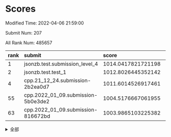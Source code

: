 # Scores

Modified Time: 2022-04-06 21:59:00

Submit Num: 207

All Rank Num: 485657

| rank |               submit               |       score        |       sigma        | pk_num |
| :--- | :--------------------------------- | :----------------- | :----------------- | :----- |
| 1    | jsonzb.test.submission_level_4     | 1014.0417821721198 | 0.8110633293057491 | 9389   |
| 2    | jsonzb.test.test_1                 | 1012.8026445352142 | 0.8326876196441468 | 9388   |
| 4    | cpp.21_12_24.submission-2b2ea0d7   | 1011.6014526917461 | 0.8222208463917587 | 9389   |
| 55   | cpp.2022_01_09.submission-5b0e3de2 | 1004.5176667061955 | 0.707250961843463  | 9387   |
| 63   | cpp.2022_01_09.submission-816672bd | 1003.9865103225382 | 0.7138355083884261 | 9382   |


<details>
<summary>全部</summary>

| rank |                 submit                 |       score        |       sigma        | pk_num |
| :--- | :------------------------------------- | :----------------- | :----------------- | :----- |
| 1    | jsonzb.test.submission_level_4         | 1014.0417821721198 | 0.8110633293057491 | 9389   |
| 2    | jsonzb.test.test_1                     | 1012.8026445352142 | 0.8326876196441468 | 9388   |
| 3    | gobigger.level_3.submission_level_3_39 | 1011.6270045192576 | 0.7640366991140332 | 9386   |
| 4    | cpp.21_12_24.submission-2b2ea0d7       | 1011.6014526917461 | 0.8222208463917587 | 9389   |
| 5    | gobigger.level_3.submission_level_3_18 | 1011.4420884330349 | 0.768024415830711  | 9389   |
| 6    | gobigger.level_3.submission_level_3_35 | 1011.2722024861291 | 0.7618161413307691 | 9388   |
| 7    | gobigger.level_3.submission_level_3_37 | 1011.1929841096232 | 0.764833660370804  | 9381   |
| 8    | gobigger.level_3.submission_level_3_28 | 1011.1409225222927 | 0.7850671272778597 | 9388   |
| 9    | gobigger.level_3.submission_level_3_24 | 1011.1249182430383 | 0.7742724261783319 | 9387   |
| 10   | gobigger.level_3.submission_level_3_10 | 1011.1197336007667 | 0.768112355357591  | 9385   |
| 11   | gobigger.level_3.submission_level_3_47 | 1011.086929469899  | 0.7567275627991408 | 9383   |
| 12   | gobigger.level_3.submission_level_3_21 | 1010.8445458909639 | 0.7875522882580444 | 9381   |
| 13   | gobigger.level_3.submission_level_3_27 | 1010.8333179398468 | 0.7555579383381476 | 9385   |
| 14   | gobigger.level_3.submission_level_3_46 | 1010.8087874274164 | 0.7623348068277855 | 9382   |
| 15   | gobigger.level_3.submission_level_3_12 | 1010.7371549672478 | 0.7602691836007528 | 9386   |
| 16   | gobigger.level_3.submission_level_3_19 | 1010.6714723594209 | 0.7664889114660358 | 9386   |
| 17   | gobigger.level_3.submission_level_3_23 | 1010.6566866455712 | 0.7607377274712639 | 9384   |
| 18   | gobigger.level_3.submission_level_3_45 | 1010.6113896668417 | 0.7711160593712758 | 9382   |
| 19   | gobigger.level_3.submission_level_3_7  | 1010.5778048225329 | 0.7606483849037523 | 9388   |
| 20   | gobigger.level_3.submission_level_3_2  | 1010.5708242147498 | 0.7646155358463511 | 9379   |
| 21   | gobigger.level_3.submission_level_3_15 | 1010.5005408761771 | 0.7518723857158949 | 9387   |
| 22   | gobigger.level_3.submission_level_3_42 | 1010.4892083687752 | 0.7570295087345085 | 9382   |
| 23   | gobigger.level_3.submission_level_3_43 | 1010.4347697222413 | 0.7612554380262053 | 9384   |
| 24   | gobigger.level_3.submission_level_3_25 | 1010.3727644630743 | 0.7557737290179743 | 9383   |
| 25   | gobigger.level_3.submission_level_3_11 | 1010.34406829875   | 0.7927851331044339 | 9386   |
| 26   | gobigger.level_3.submission_level_3_41 | 1010.2947433815125 | 0.7652713129589591 | 9384   |
| 27   | gobigger.level_3.submission_level_3_40 | 1010.1068189855392 | 0.7721844297786773 | 9387   |
| 28   | gobigger.level_3.submission_level_3_22 | 1010.0800352321477 | 0.7653018459613861 | 9384   |
| 29   | gobigger.level_3.submission_level_3_9  | 1010.0255036013858 | 0.7716122907332276 | 9383   |
| 30   | gobigger.level_3.submission_level_3_33 | 1009.9282144054816 | 0.7544080710160015 | 9386   |
| 31   | gobigger.level_3.submission_level_3_5  | 1009.7516207267132 | 0.765002618306452  | 9389   |
| 32   | gobigger.level_3.submission_level_3_4  | 1009.7246760817035 | 0.7575977797878962 | 9382   |
| 33   | gobigger.level_3.submission_level_3_29 | 1009.7010191317246 | 0.7659279799154212 | 9385   |
| 34   | gobigger.level_3.submission_level_3_30 | 1009.6268403072314 | 0.7568009508318158 | 9386   |
| 35   | gobigger.level_3.submission_level_3_44 | 1009.5949892151476 | 0.7506376140734333 | 9381   |
| 36   | gobigger.level_3.submission_level_3_32 | 1009.5368850834927 | 0.7625763070194724 | 9384   |
| 37   | gobigger.level_3.submission_level_3_1  | 1009.5366905585357 | 0.745794225196261  | 9382   |
| 38   | gobigger.level_3.submission_level_3_13 | 1009.5115761582828 | 0.7680092319132789 | 9383   |
| 39   | gobigger.level_3.submission_level_3_8  | 1009.5089182375006 | 0.750366523951351  | 9385   |
| 40   | gobigger.level_3.submission_level_3_38 | 1009.4584849133303 | 0.7471493413423624 | 9380   |
| 41   | gobigger.level_3.submission_level_3_3  | 1009.4430894101592 | 0.7549045437661094 | 9389   |
| 42   | gobigger.level_3.submission_level_3_34 | 1009.433623003496  | 0.7440341432499482 | 9384   |
| 43   | gobigger.level_3.submission_level_3_36 | 1009.291628044341  | 0.751126330559034  | 9384   |
| 44   | gobigger.level_3.submission_level_3_16 | 1009.2908158564974 | 0.7554559626705457 | 9386   |
| 45   | gobigger.level_3.submission_level_3_14 | 1009.2256659406129 | 0.7506114217146739 | 9386   |
| 46   | gobigger.level_3.submission_level_3_31 | 1009.0363228835017 | 0.7497130826750985 | 9381   |
| 47   | gobigger.level_3.submission_level_3_26 | 1009.0177224808244 | 0.7496263463555011 | 9384   |
| 48   | gobigger.level_3.submission_level_3_6  | 1009.0084322129907 | 0.7477166288236373 | 9384   |
| 49   | gobigger.level_3.submission_level_3_17 | 1008.9735671849087 | 0.7479615738289201 | 9390   |
| 50   | gobigger.level_3.submission_level_3_20 | 1008.9399941069328 | 0.7860309658939519 | 9385   |
| 51   | gobigger.level_3.submission_level_3_48 | 1008.7994760489298 | 0.7560632564596232 | 9385   |
| 52   | gobigger.level_3.submission_level_3_0  | 1008.4142954702854 | 0.755701409822195  | 9385   |
| 53   | gobigger.level_3.submission_level_3_49 | 1008.2895832825442 | 0.7416883562569039 | 9389   |
| 54   | gobigger.level_1.submission_level_1_40 | 1004.6729243993568 | 0.7194213432540791 | 9380   |
| 55   | cpp.2022_01_09.submission-5b0e3de2     | 1004.5176667061955 | 0.707250961843463  | 9387   |
| 56   | gobigger.level_1.submission_level_1_19 | 1004.4989924364543 | 0.7253259336969736 | 9382   |
| 57   | gobigger.level_1.submission_level_1_18 | 1004.357147931196  | 0.7341053718808705 | 9378   |
| 58   | gobigger.level_1.submission_level_1_35 | 1004.3300551256962 | 0.7097969678071907 | 9380   |
| 59   | gobigger.level_1.submission_level_1_7  | 1004.249505368561  | 0.7186150847713012 | 9381   |
| 60   | gobigger.level_1.submission_level_1_34 | 1004.1973245195975 | 0.7208689970193994 | 9384   |
| 61   | gobigger.level_1.submission_level_1_43 | 1004.0644388559914 | 0.7266127586100896 | 9385   |
| 62   | gobigger.level_1.submission_level_1_45 | 1004.0259130263427 | 0.7099797563885808 | 9383   |
| 63   | cpp.2022_01_09.submission-816672bd     | 1003.9865103225382 | 0.7138355083884261 | 9382   |
| 64   | gobigger.level_1.submission_level_1_28 | 1003.8844082244107 | 0.7225603269589193 | 9386   |
| 65   | gobigger.level_1.submission_level_1_5  | 1003.8824660601406 | 0.7223983067425874 | 9389   |
| 66   | gobigger.level_1.submission_level_1_47 | 1003.8565484126152 | 0.7218179578926577 | 9386   |
| 67   | gobigger.level_1.submission_level_1_30 | 1003.853435674307  | 0.7300123077661679 | 9386   |
| 68   | gobigger.level_1.submission_level_1_20 | 1003.7997011499592 | 0.7149587576517236 | 9385   |
| 69   | gobigger.level_1.submission_level_1_11 | 1003.790963028508  | 0.731529886492996  | 9384   |
| 70   | gobigger.level_1.submission_level_1_15 | 1003.7433426108769 | 0.716267007492958  | 9384   |
| 71   | gobigger.level_1.submission_level_1_27 | 1003.7424013700443 | 0.7119851281367534 | 9388   |
| 72   | gobigger.level_1.submission_level_1_3  | 1003.7025041271669 | 0.7208728365647112 | 9383   |
| 73   | gobigger.level_1.submission_level_1_29 | 1003.6220274029844 | 0.7102216123260365 | 9384   |
| 74   | gobigger.level_1.submission_level_1_37 | 1003.5740267983099 | 0.7289403943015648 | 9383   |
| 75   | gobigger.level_1.submission_level_1_8  | 1003.5179902185615 | 0.716458632576561  | 9381   |
| 76   | gobigger.level_1.submission_level_1_25 | 1003.4980523724154 | 0.7257277914001097 | 9384   |
| 77   | gobigger.level_1.submission_level_1_17 | 1003.4834375111121 | 0.7184211200795395 | 9384   |
| 78   | gobigger.level_1.submission_level_1_13 | 1003.4704953053141 | 0.7076027348635247 | 9384   |
| 79   | gobigger.level_1.submission_level_1_39 | 1003.4409375176579 | 0.7234433207196872 | 9379   |
| 80   | gobigger.level_1.submission_level_1_21 | 1003.4106310546991 | 0.7232550979147769 | 9385   |
| 81   | gobigger.level_1.submission_level_1_32 | 1003.356387921872  | 0.7217760984760636 | 9386   |
| 82   | gobigger.level_1.submission_level_1_36 | 1003.2814714025376 | 0.7240126791567446 | 9388   |
| 83   | gobigger.level_1.submission_level_1_23 | 1003.2427715370817 | 0.7187349206248186 | 9384   |
| 84   | gobigger.level_1.submission_level_1_12 | 1003.2397967847951 | 0.7168451745540209 | 9383   |
| 85   | gobigger.level_1.submission_level_1_16 | 1003.2024806065249 | 0.7083777532639574 | 9381   |
| 86   | gobigger.level_1.submission_level_1_10 | 1003.1724141579355 | 0.7163077300831963 | 9388   |
| 87   | gobigger.level_1.submission_level_1_4  | 1003.1511790630391 | 0.7209793518904536 | 9385   |
| 88   | gobigger.level_1.submission_level_1_26 | 1003.1494288165522 | 0.7141940677500844 | 9382   |
| 89   | gobigger.level_1.submission_level_1_44 | 1003.0340410342039 | 0.7133796236669658 | 9382   |
| 90   | gobigger.level_1.submission_level_1_9  | 1002.930477872478  | 0.7166038868111505 | 9384   |
| 91   | gobigger.level_1.submission_level_1_46 | 1002.8709865686159 | 0.7242684869650495 | 9388   |
| 92   | gobigger.level_1.submission_level_1_2  | 1002.8467614895093 | 0.7158183209717315 | 9388   |
| 93   | gobigger.level_1.submission_level_1_33 | 1002.8041940936943 | 0.7201327330128529 | 9385   |
| 94   | gobigger.level_1.submission_level_1_0  | 1002.7192179163588 | 0.7241535571110956 | 9388   |
| 95   | gobigger.level_1.submission_level_1_42 | 1002.6830882459475 | 0.7191811105986142 | 9381   |
| 96   | gobigger.level_1.submission_level_1_41 | 1002.516856442404  | 0.7163090333612321 | 9388   |
| 97   | gobigger.level_1.submission_level_1_38 | 1002.4193567430374 | 0.7100096147724054 | 9379   |
| 98   | gobigger.level_1.submission_level_1_48 | 1002.3795141505196 | 0.7249345307113588 | 9386   |
| 99   | gobigger.level_1.submission_level_1_22 | 1002.2928806388153 | 0.7186641698758901 | 9381   |
| 100  | gobigger.level_1.submission_level_1_49 | 1002.2673113154353 | 0.7193924035923915 | 9381   |
| 101  | gobigger.level_1.submission_level_1_14 | 1002.2479418745542 | 0.711042114353374  | 9387   |
| 102  | gobigger.level_1.submission_level_1_24 | 1002.1938367328213 | 0.7088520116740685 | 9384   |
| 103  | gobigger.level_1.submission_level_1_1  | 1002.0865528256082 | 0.723285334510732  | 9388   |
| 104  | gobigger.level_1.submission_level_1_31 | 1001.7858364705901 | 0.720354839093364  | 9386   |
| 105  | gobigger.level_1.submission_level_1_6  | 1001.1863742286814 | 0.7193962439143674 | 9385   |
| 106  | gobigger.random.submission_random_3    | 997.5466084085898  | 0.7031838345819891 | 9387   |
| 107  | gobigger.random.submission_random_6    | 997.1813293160973  | 0.7003672444016588 | 9387   |
| 108  | gobigger.random.submission_random_14   | 997.0166479304157  | 0.7163010545693826 | 9385   |
| 109  | gobigger.random.submission_random_42   | 996.8605939519368  | 0.7124354793127722 | 9382   |
| 110  | gobigger.random.submission_random_10   | 996.8231186489204  | 0.7005509377060227 | 9385   |
| 111  | gobigger.random.submission_random_34   | 996.8155923301417  | 0.7132113672598395 | 9385   |
| 112  | gobigger.random.submission_random_28   | 996.7934319361575  | 0.6996359299168465 | 9384   |
| 113  | gobigger.random.submission_random_0    | 996.7769454167872  | 0.7081675802473928 | 9380   |
| 114  | gobigger.random.submission_random_7    | 996.6748378676624  | 0.7145992599294566 | 9385   |
| 115  | gobigger.random.submission_random_4    | 996.6515136299023  | 0.7055898262738179 | 9385   |
| 116  | gobigger.random.submission_random_48   | 996.6121490515169  | 0.7146122730917229 | 9384   |
| 117  | gobigger.random.submission_random_17   | 996.530476404549   | 0.722723628111129  | 9383   |
| 118  | gobigger.random.submission_random_39   | 996.4315609616497  | 0.7080266545694114 | 9385   |
| 119  | gobigger.random.submission_random_30   | 996.4104043722288  | 0.7182013765788876 | 9388   |
| 120  | gobigger.random.submission_random_40   | 996.3199881919351  | 0.7006512767082569 | 9384   |
| 121  | gobigger.random.submission_random_45   | 996.3110549932279  | 0.7130580792008768 | 9383   |
| 122  | gobigger.random.submission_random_20   | 996.3002154804284  | 0.7039635159109445 | 9386   |
| 123  | gobigger.random.submission_random_8    | 996.2910114290602  | 0.6963100999147266 | 9387   |
| 124  | gobigger.random.submission_random_37   | 996.2460730600278  | 0.708322446296587  | 9391   |
| 125  | gobigger.random.submission_random_33   | 996.2303523687517  | 0.6997467592144451 | 9382   |
| 126  | gobigger.random.submission_random_9    | 996.2069355806619  | 0.7098997654077186 | 9385   |
| 127  | gobigger.random.submission_random_29   | 996.1497495788341  | 0.7025837867969368 | 9387   |
| 128  | gobigger.random.submission_random_32   | 996.129010885994   | 0.7082598057769197 | 9382   |
| 129  | gobigger.random.submission_random_21   | 996.1038415942685  | 0.7045617250327927 | 9381   |
| 130  | gobigger.random.submission_random_31   | 996.0613635272056  | 0.7027504714469516 | 9385   |
| 131  | gobigger.random.submission_random_19   | 996.0164575932652  | 0.7085972413052726 | 9386   |
| 132  | gobigger.random.submission_random_13   | 995.9770743906612  | 0.7140417561711736 | 9382   |
| 133  | gobigger.random.submission_random_16   | 995.9730916638792  | 0.7120217054256516 | 9384   |
| 134  | gobigger.random.submission_random_22   | 995.9329754170058  | 0.7036761182022518 | 9389   |
| 135  | gobigger.random.submission_random_2    | 995.8634921433929  | 0.7106389196177827 | 9389   |
| 136  | gobigger.random.submission_random_24   | 995.8363248493613  | 0.7089815812162223 | 9391   |
| 137  | gobigger.random.submission_random_41   | 995.8207270189595  | 0.7113164055830172 | 9385   |
| 138  | gobigger.random.submission_random_43   | 995.8060749007267  | 0.6966925578494979 | 9385   |
| 139  | gobigger.random.submission_random_49   | 995.7717253428191  | 0.7135344578110073 | 9381   |
| 140  | gobigger.random.submission_random_1    | 995.6674487830105  | 0.7150190098234243 | 9383   |
| 141  | gobigger.random.submission_random_23   | 995.604836840088   | 0.713622609546538  | 9386   |
| 142  | gobigger.random.submission_random_47   | 995.5035350981822  | 0.7223105037100631 | 9384   |
| 143  | gobigger.random.submission_random_35   | 995.4760592263827  | 0.7097090731466463 | 9385   |
| 144  | gobigger.random.submission_random_11   | 995.4731721837235  | 0.7213731386476419 | 9378   |
| 145  | gobigger.random.submission_random_26   | 995.4663245413417  | 0.715673494075712  | 9384   |
| 146  | gobigger.random.submission_random_18   | 995.4393480323149  | 0.7113380524764469 | 9387   |
| 147  | gobigger.random.submission_random_25   | 995.4328687210082  | 0.7213944055846239 | 9383   |
| 148  | gobigger.random.submission_random_46   | 995.4281289680646  | 0.697578821359134  | 9385   |
| 149  | gobigger.random.submission_random_44   | 995.4108401746499  | 0.7066152135413748 | 9386   |
| 150  | gobigger.random.submission_random_12   | 995.3989859269828  | 0.7037551793226409 | 9382   |
| 151  | gobigger.random.submission_random_15   | 995.3862540155718  | 0.7282896601566451 | 9384   |
| 152  | gobigger.random.submission_random_27   | 995.2221061402208  | 0.706675065728684  | 9383   |
| 153  | gobigger.random.submission_random_5    | 995.1160839133814  | 0.7229903188680866 | 9387   |
| 154  | gobigger.random.submission_random_38   | 995.0961469612837  | 0.700320776596316  | 9387   |
| 155  | gobigger.random.submission_random_36   | 995.0517858555188  | 0.7079510029494858 | 9379   |
| 156  | gobigger.level_2.submission_level_2_43 | 993.8430389283236  | 0.7531615977465099 | 9380   |
| 157  | gobigger.level_2.submission_level_2_11 | 993.6925119187769  | 0.74307877928487   | 9385   |
| 158  | gobigger.level_2.submission_level_2_3  | 993.2827689385513  | 0.7336145654505395 | 9385   |
| 159  | gobigger.level_2.submission_level_2_16 | 993.2016623132732  | 0.7256713278203419 | 9382   |
| 160  | gobigger.level_2.submission_level_2_47 | 993.1837360743743  | 0.7417691520774026 | 9382   |
| 161  | gobigger.level_2.submission_level_2_31 | 993.1098298057291  | 0.7399186098506148 | 9387   |
| 162  | gobigger.level_2.submission_level_2_40 | 993.0892480487636  | 0.7485504461346777 | 9385   |
| 163  | gobigger.level_2.submission_level_2_1  | 993.0164386506146  | 0.7344551264474269 | 9386   |
| 164  | gobigger.level_2.submission_level_2_5  | 992.9118218324593  | 0.7426663157486286 | 9388   |
| 165  | gobigger.level_2.submission_level_2_12 | 992.7409123116882  | 0.7260661885183569 | 9384   |
| 166  | gobigger.level_2.submission_level_2_45 | 992.6868971448379  | 0.7468478395317931 | 9388   |
| 167  | gobigger.level_2.submission_level_2_26 | 992.5620799554425  | 0.7446207202669656 | 9385   |
| 168  | gobigger.level_2.submission_level_2_49 | 992.5610485408256  | 0.742332310167885  | 9388   |
| 169  | gobigger.level_2.submission_level_2_7  | 992.5597400968027  | 0.7595559799669902 | 9384   |
| 170  | gobigger.level_2.submission_level_2_6  | 992.536218793649   | 0.7315859356675549 | 9388   |
| 171  | gobigger.level_2.submission_level_2_2  | 992.4794913074245  | 0.7460128742908915 | 9380   |
| 172  | gobigger.level_2.submission_level_2_0  | 992.3954730391042  | 0.740743834117908  | 9385   |
| 173  | gobigger.level_2.submission_level_2_17 | 992.3487065095951  | 0.7332558512072727 | 9385   |
| 174  | gobigger.level_2.submission_level_2_15 | 992.3336594585626  | 0.7494380578599739 | 9388   |
| 175  | gobigger.level_2.submission_level_2_25 | 992.3314848496208  | 0.749346526399203  | 9382   |
| 176  | gobigger.level_2.submission_level_2_42 | 992.3196438675258  | 0.7453702895614543 | 9385   |
| 177  | gobigger.level_2.submission_level_2_35 | 992.2998368557988  | 0.753653595477147  | 9384   |
| 178  | gobigger.level_2.submission_level_2_44 | 992.2657730501033  | 0.7477973936129019 | 9383   |
| 179  | gobigger.level_2.submission_level_2_22 | 992.2606945595389  | 0.7386490204022088 | 9389   |
| 180  | gobigger.level_2.submission_level_2_23 | 992.2077345512201  | 0.7342277624361497 | 9385   |
| 181  | gobigger.level_2.submission_level_2_34 | 992.1987486488906  | 0.7436819773368628 | 9388   |
| 182  | gobigger.level_2.submission_level_2_32 | 992.1943841185532  | 0.7542811422551933 | 9383   |
| 183  | gobigger.level_2.submission_level_2_39 | 992.1861544902978  | 0.7468211771508365 | 9383   |
| 184  | gobigger.level_2.submission_level_2_20 | 992.1583841020423  | 0.7522155056383478 | 9384   |
| 185  | gobigger.level_2.submission_level_2_18 | 992.0576782066905  | 0.7493586987912085 | 9379   |
| 186  | gobigger.level_2.submission_level_2_29 | 992.0195806500799  | 0.743744008600112  | 9388   |
| 187  | gobigger.level_2.submission_level_2_36 | 991.9975688631664  | 0.7462728607578697 | 9388   |
| 188  | gobigger.level_2.submission_level_2_9  | 991.9539786223169  | 0.7471932662632907 | 9388   |
| 189  | gobigger.level_2.submission_level_2_48 | 991.8707070260809  | 0.7481924180701476 | 9389   |
| 190  | gobigger.level_2.submission_level_2_8  | 991.8646219457954  | 0.7473511040755643 | 9388   |
| 191  | gobigger.level_2.submission_level_2_24 | 991.8361062722752  | 0.744397779474224  | 9384   |
| 192  | gobigger.level_2.submission_level_2_30 | 991.6395424282161  | 0.7666475761702698 | 9382   |
| 193  | gobigger.level_2.submission_level_2_10 | 991.5455387835071  | 0.7506005003339433 | 9384   |
| 194  | gobigger.level_2.submission_level_2_14 | 991.5203118211593  | 0.7398055157495209 | 9382   |
| 195  | gobigger.level_2.submission_level_2_37 | 991.4904802844746  | 0.767070941797972  | 9388   |
| 196  | gobigger.level_2.submission_level_2_33 | 991.3855297734349  | 0.7374996121455087 | 9386   |
| 197  | gobigger.level_2.submission_level_2_21 | 991.2693049114421  | 0.7449456702807857 | 9387   |
| 198  | gobigger.level_2.submission_level_2_27 | 991.2503100248472  | 0.7598700595274596 | 9387   |
| 199  | gobigger.level_2.submission_level_2_46 | 991.170898167624   | 0.7624945187853982 | 9389   |
| 200  | gobigger.level_2.submission_level_2_4  | 991.1511500488336  | 0.7582617852226947 | 9378   |
| 201  | gobigger.level_2.submission_level_2_19 | 991.0595157159004  | 0.7531180257780958 | 9382   |
| 202  | gobigger.level_2.submission_level_2_13 | 991.0376936893325  | 0.7510256668441078 | 9380   |
| 203  | gobigger.level_2.submission_level_2_41 | 990.8159745700701  | 0.7510467573867988 | 9386   |
| 204  | gobigger.level_2.submission_level_2_38 | 990.6278440722463  | 0.753337800459983  | 9386   |
| 205  | gobigger.level_2.submission_level_2_28 | 990.4541534657866  | 0.7663115433914945 | 9385   |
| 206  | gobigger.none.submission_none_0        | 977.3303851369371  | 1.3363452536861584 | 9389   |
| 207  | gobigger.none.submission_none_1        | 974.637313479809   | 1.6051747001916474 | 9386   |

</details>